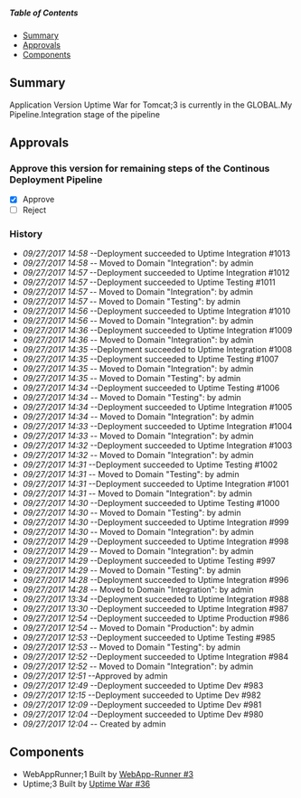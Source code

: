 ##### Table of Contents
+ [Summary](#summary)
+ [Approvals](#approvals)
+ [Components](#components)
## Summary
Application Version Uptime War for Tomcat;3 is currently in the GLOBAL.My Pipeline.Integration stage of the pipeline
## Approvals
### Approve this version for remaining steps of the Continous Deployment Pipeline
- [X] Approve
- [ ] Reject
### History
* *09/27/2017 14:58* --Deployment succeeded to Uptime Integration #1013
* *09/27/2017 14:58* -- Moved to Domain "Integration": 
 by admin
* *09/27/2017 14:57* --Deployment succeeded to Uptime Integration #1012
* *09/27/2017 14:57* --Deployment succeeded to Uptime Testing #1011
* *09/27/2017 14:57* -- Moved to Domain "Integration": 
 by admin
* *09/27/2017 14:57* -- Moved to Domain "Testing": 
 by admin
* *09/27/2017 14:56* --Deployment succeeded to Uptime Integration #1010
* *09/27/2017 14:56* -- Moved to Domain "Integration": 
 by admin
* *09/27/2017 14:36* --Deployment succeeded to Uptime Integration #1009
* *09/27/2017 14:36* -- Moved to Domain "Integration": 
 by admin
* *09/27/2017 14:35* --Deployment succeeded to Uptime Integration #1008
* *09/27/2017 14:35* --Deployment succeeded to Uptime Testing #1007
* *09/27/2017 14:35* -- Moved to Domain "Integration": 
 by admin
* *09/27/2017 14:35* -- Moved to Domain "Testing": 
 by admin
* *09/27/2017 14:34* --Deployment succeeded to Uptime Testing #1006
* *09/27/2017 14:34* -- Moved to Domain "Testing": 
 by admin
* *09/27/2017 14:34* --Deployment succeeded to Uptime Integration #1005
* *09/27/2017 14:34* -- Moved to Domain "Integration": 
 by admin
* *09/27/2017 14:33* --Deployment succeeded to Uptime Integration #1004
* *09/27/2017 14:33* -- Moved to Domain "Integration": 
 by admin
* *09/27/2017 14:32* --Deployment succeeded to Uptime Integration #1003
* *09/27/2017 14:32* -- Moved to Domain "Integration": 
 by admin
* *09/27/2017 14:31* --Deployment succeeded to Uptime Testing #1002
* *09/27/2017 14:31* -- Moved to Domain "Testing": 
 by admin
* *09/27/2017 14:31* --Deployment succeeded to Uptime Integration #1001
* *09/27/2017 14:31* -- Moved to Domain "Integration": 
 by admin
* *09/27/2017 14:30* --Deployment succeeded to Uptime Testing #1000
* *09/27/2017 14:30* -- Moved to Domain "Testing": 
 by admin
* *09/27/2017 14:30* --Deployment succeeded to Uptime Integration #999
* *09/27/2017 14:30* -- Moved to Domain "Integration": 
 by admin
* *09/27/2017 14:29* --Deployment succeeded to Uptime Integration #998
* *09/27/2017 14:29* -- Moved to Domain "Integration": 
 by admin
* *09/27/2017 14:29* --Deployment succeeded to Uptime Testing #997
* *09/27/2017 14:29* -- Moved to Domain "Testing": 
 by admin
* *09/27/2017 14:28* --Deployment succeeded to Uptime Integration #996
* *09/27/2017 14:28* -- Moved to Domain "Integration": 
 by admin
* *09/27/2017 13:34* --Deployment succeeded to Uptime Integration #988
* *09/27/2017 13:30* --Deployment succeeded to Uptime Integration #987
* *09/27/2017 12:54* --Deployment succeeded to Uptime Production #986
* *09/27/2017 12:54* -- Moved to Domain "Production": 
 by admin
* *09/27/2017 12:53* --Deployment succeeded to Uptime Testing #985
* *09/27/2017 12:53* -- Moved to Domain "Testing": 
 by admin
* *09/27/2017 12:52* --Deployment succeeded to Uptime Integration #984
* *09/27/2017 12:52* -- Moved to Domain "Integration": 
 by admin
* *09/27/2017 12:51* --Approved by admin
* *09/27/2017 12:49* --Deployment succeeded to Uptime Dev #983
* *09/27/2017 12:15* --Deployment succeeded to Uptime Dev #982
* *09/27/2017 12:09* --Deployment succeeded to Uptime Dev #981
* *09/27/2017 12:04* --Deployment succeeded to Uptime Dev #980
* *09/27/2017 12:04* -- Created by admin
## Components
* WebAppRunner;1 Built by [WebApp-Runner #3](http://rocket:28080/job/WebApp-Runner/3)
* Uptime;3 Built by [Uptime War #36](http://rocket:28080/job/Uptime%20War/36)
